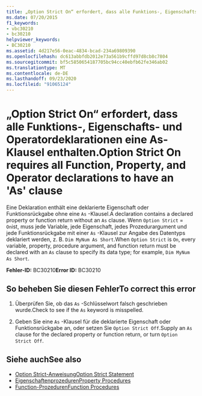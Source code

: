 ```yaml
---
title: „Option Strict On“ erfordert, dass alle Funktions-, Eigenschafts- und Operatordeklarationen eine As-Klausel enthalten.
ms.date: 07/20/2015
f1_keywords:
- vbc30210
- bc30210
helpviewer_keywords:
- BC30210
ms.assetid: 4d217e56-0eac-4834-bcad-234a69809390
ms.openlocfilehash: dc613abbfdb2012e73a561b9cffd97d8cb8c7804
ms.sourcegitcommit: bf5c5850654187705bc94cc40ebfb62fe346ab02
ms.translationtype: MT
ms.contentlocale: de-DE
ms.lasthandoff: 09/23/2020
ms.locfileid: "91065124"
---
```

# <a name="option-strict-on-requires-all-function-property-and-operator-declarations-to-have-an-as-clause"></a><span data-ttu-id="b9568-102">„Option Strict On“ erfordert, dass alle Funktions-, Eigenschafts- und Operatordeklarationen eine As-Klausel enthalten.</span><span class="sxs-lookup"><span data-stu-id="b9568-102">Option Strict On requires all Function, Property, and Operator declarations to have an 'As' clause</span></span>

<span data-ttu-id="b9568-103">Eine Deklaration enthält eine deklarierte Eigenschaft oder Funktionsrückgabe ohne eine `As` -Klausel.</span><span class="sxs-lookup"><span data-stu-id="b9568-103">A declaration contains a declared property or function return without an `As` clause.</span></span> <span data-ttu-id="b9568-104">Wenn `Option Strict` = `On`ist, muss jede Variable, jede Eigenschaft, jedes Prozedurargument und jede Funktionsrückgabe mit einer `As` -Klausel zur Angabe des Datentyps deklariert werden, z. B. `Dim MyNum As Short`.</span><span class="sxs-lookup"><span data-stu-id="b9568-104">When `Option Strict` is `On`, every variable, property, procedure argument, and function return must be declared with an `As` clause to specify its data type; for example, `Dim MyNum As Short`.</span></span>  
  
 <span data-ttu-id="b9568-105">**Fehler-ID:** BC30210</span><span class="sxs-lookup"><span data-stu-id="b9568-105">**Error ID:** BC30210</span></span>  
  
## <a name="to-correct-this-error"></a><span data-ttu-id="b9568-106">So beheben Sie diesen Fehler</span><span class="sxs-lookup"><span data-stu-id="b9568-106">To correct this error</span></span>  
  
1. <span data-ttu-id="b9568-107">Überprüfen Sie, ob das `As` -Schlüsselwort falsch geschrieben wurde.</span><span class="sxs-lookup"><span data-stu-id="b9568-107">Check to see if the `As` keyword is misspelled.</span></span>  
  
2. <span data-ttu-id="b9568-108">Geben Sie eine `As` -Klausel für die deklarierte Eigenschaft oder Funktionsrückgabe an, oder setzen Sie `Option Strict Off`.</span><span class="sxs-lookup"><span data-stu-id="b9568-108">Supply an `As` clause for the declared property or function return, or turn `Option Strict Off`.</span></span>  
  
## <a name="see-also"></a><span data-ttu-id="b9568-109">Siehe auch</span><span class="sxs-lookup"><span data-stu-id="b9568-109">See also</span></span>

- [<span data-ttu-id="b9568-110">Option Strict-Anweisung</span><span class="sxs-lookup"><span data-stu-id="b9568-110">Option Strict Statement</span></span>](../language-reference/statements/option-strict-statement.md)
- [<span data-ttu-id="b9568-111">Eigenschaftenprozeduren</span><span class="sxs-lookup"><span data-stu-id="b9568-111">Property Procedures</span></span>](../programming-guide/language-features/procedures/property-procedures.md)
- [<span data-ttu-id="b9568-112">Function-Prozeduren</span><span class="sxs-lookup"><span data-stu-id="b9568-112">Function Procedures</span></span>](../programming-guide/language-features/procedures/function-procedures.md)
